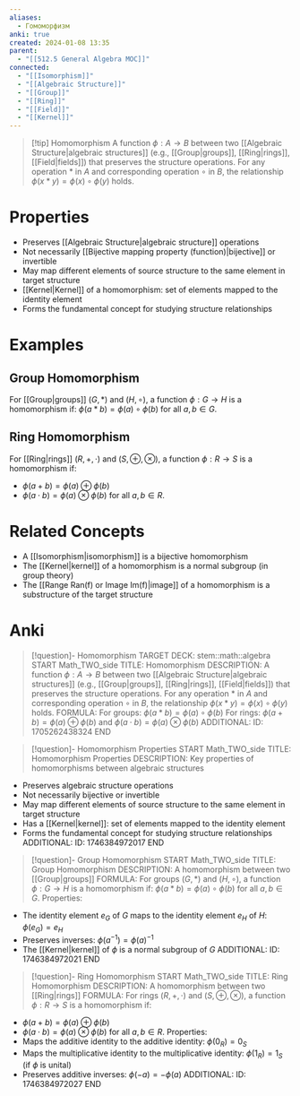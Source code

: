 ```yaml
---
aliases:
  - Гомоморфизм
anki: true
created: 2024-01-08 13:35
parent:
  - "[[512.5 General Algebra MOC]]"
connected:
  - "[[Isomorphism]]"
  - "[[Algebraic Structure]]"
  - "[[Group]]"
  - "[[Ring]]"
  - "[[Field]]"
  - "[[Kernel]]"
---
```


> [!tip] Homomorphism
> A function $\phi: A \to B$ between two [[Algebraic Structure|algebraic structures]] (e.g., [[Group|groups]], [[Ring|rings]], [[Field|fields]]) that preserves the structure operations. For any operation $\ast$ in $A$ and corresponding operation $\circ$ in $B$, the relationship $\phi(x \ast y) = \phi(x) \circ \phi(y)$ holds.

# Properties
- Preserves [[Algebraic Structure|algebraic structure]] operations
- Not necessarily [[Bijective mapping property (function)|bijective]]  or invertible
- May map different elements of source structure to the same element in target structure
- [[Kernel|Kernel]] of a homomorphism: set of elements mapped to the identity element
- Forms the fundamental concept for studying structure relationships

# Examples
## Group Homomorphism
For [[Group|groups]] $(G, \ast)$ and $(H, \circ)$, a function $\phi: G \to H$ is a homomorphism if:
$\phi(a \ast b) = \phi(a) \circ \phi(b)$ for all $a, b \in G$.

## Ring Homomorphism
For [[Ring|rings]] $(R, +, \cdot)$ and $(S, \oplus, \otimes)$, a function $\phi: R \to S$ is a homomorphism if:
- $\phi(a + b) = \phi(a) \oplus \phi(b)$
- $\phi(a \cdot b) = \phi(a) \otimes \phi(b)$
for all $a, b \in R$.

# Related Concepts
- A [[Isomorphism|isomorphism]] is a bijective homomorphism
- The [[Kernel|kernel]] of a homomorphism is a normal subgroup (in group theory)
- The [[Range Ran(f) or Image Im(f)|image]] of a homomorphism is a substructure of the target structure

# Anki
> [!question]- Homomorphism
TARGET DECK: stem::math::algebra 
START
Math_TWO_side
TITLE: Homomorphism
DESCRIPTION: A function $\phi: A \to B$ between two [[Algebraic Structure|algebraic structures]] (e.g., [[Group|groups]], [[Ring|rings]], [[Field|fields]]) that preserves the structure operations. For any operation $\ast$ in $A$ and corresponding operation $\circ$ in $B$, the relationship $\phi(x \ast y) = \phi(x) \circ \phi(y)$ holds.
FORMULA: For groups: $\phi(a \ast b) = \phi(a) \circ \phi(b)$
For rings: $\phi(a + b) = \phi(a) \oplus \phi(b)$ and $\phi(a \cdot b) = \phi(a) \otimes \phi(b)$
ADDITIONAL:
ID: 1705262438324
END

> [!question]- Homomorphism Properties
START
Math_TWO_side
TITLE: Homomorphism Properties
DESCRIPTION: Key properties of homomorphisms between algebraic structures
- Preserves algebraic structure operations
- Not necessarily bijective or invertible
- May map different elements of source structure to the same element in target structure
- Has a [[Kernel|kernel]]: set of elements mapped to the identity element
- Forms the fundamental concept for studying structure relationships
ADDITIONAL:
ID: 1746384972017
END

> [!question]- Group Homomorphism
START
Math_TWO_side
TITLE: Group Homomorphism
DESCRIPTION: A homomorphism between two [[Group|groups]]
FORMULA: For groups $(G, \ast)$ and $(H, \circ)$, a function $\phi: G \to H$ is a homomorphism if:
$\phi(a \ast b) = \phi(a) \circ \phi(b)$ for all $a, b \in G$.
Properties:
- The identity element $e_G$ of $G$ maps to the identity element $e_H$ of $H$: $\phi(e_G) = e_H$
- Preserves inverses: $\phi(a^{-1}) = \phi(a)^{-1}$
- The [[Kernel|kernel]] of $\phi$ is a normal subgroup of $G$
ADDITIONAL:
ID: 1746384972021
END

> [!question]- Ring Homomorphism
START
Math_TWO_side
TITLE: Ring Homomorphism
DESCRIPTION: A homomorphism between two [[Ring|rings]]
FORMULA: For rings $(R, +, \cdot)$ and $(S, \oplus, \otimes)$, a function $\phi: R \to S$ is a homomorphism if:
- $\phi(a + b) = \phi(a) \oplus \phi(b)$
- $\phi(a \cdot b) = \phi(a) \otimes \phi(b)$
for all $a, b \in R$.
Properties:
- Maps the additive identity to the additive identity: $\phi(0_R) = 0_S$
- Maps the multiplicative identity to the multiplicative identity: $\phi(1_R) = 1_S$ (if $\phi$ is unital)
- Preserves additive inverses: $\phi(-a) = -\phi(a)$
ADDITIONAL:
ID: 1746384972027
END




